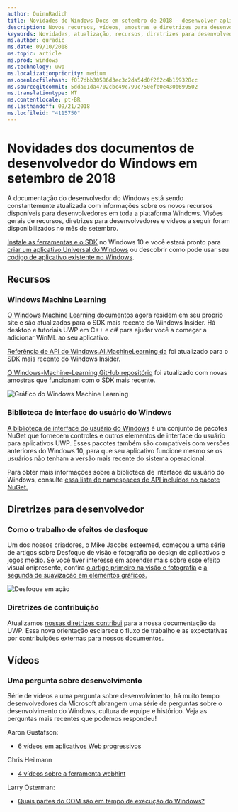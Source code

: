 ```yaml
---
author: QuinnRadich
title: Novidades do Windows Docs em setembro de 2018 - desenvolver aplicativos UWP
description: Novos recursos, vídeos, amostras e diretrizes para desenvolvedores têm foram adicionados à documentação do desenvolvedor do Windows 10 referente a setembro de 2018.
keywords: Novidades, atualização, recursos, diretrizes para desenvolvedores, Windows 10, setembro
ms.author: quradic
ms.date: 09/10/2018
ms.topic: article
ms.prod: windows
ms.technology: uwp
ms.localizationpriority: medium
ms.openlocfilehash: f017dbb30586d3ec3c2da54d0f262c4b159328cc
ms.sourcegitcommit: 5dda01da4702cbc49c799c750efe0e430b699502
ms.translationtype: MT
ms.contentlocale: pt-BR
ms.lasthandoff: 09/21/2018
ms.locfileid: "4115750"
---
```

# <a name="whats-new-in-the-windows-developer-docs-in-september-2018"></a>Novidades dos documentos de desenvolvedor do Windows em setembro de 2018

A documentação do desenvolvedor do Windows está sendo constantemente atualizada com informações sobre os novos recursos disponíveis para desenvolvedores em toda a plataforma Windows. Visões gerais de recursos, diretrizes para desenvolvedores e vídeos a seguir foram disponibilizados no mês de setembro.

[Instale as ferramentas e o SDK](http://go.microsoft.com/fwlink/?LinkId=821431) no Windows 10 e você estará pronto para [criar um aplicativo Universal do Windows](../get-started/create-uwp-apps.md) ou descobrir como pode usar seu [código de aplicativo existente no Windows](../porting/index.md).

## <a name="features"></a>Recursos

### <a name="windows-machine-learning"></a>Windows Machine Learning

[O Windows Machine Learning documentos](https://docs.microsoft.com/windows/ai/) agora residem em seu próprio site e são atualizados para o SDK mais recente do Windows Insider. Há desktop e tutoriais UWP em C++ e c# para ajudar você a começar a adicionar WinML ao seu aplicativo.

[Referência de API do Windows.AI.MachineLearning da](https://docs.microsoft.com/uwp/api/windows.ai.machinelearning) foi atualizado para o SDK mais recente do Windows Insider.

[O Windows-Machine-Learning GitHub repositório](https://github.com/Microsoft/Windows-Machine-Learning) foi atualizado com novas amostras que funcionam com o SDK mais recente.

![Gráfico do Windows Machine Learning](images/winml-graphic.png)

### <a name="windows-ui-library"></a>Biblioteca de interface do usuário do Windows

[A biblioteca de interface do usuário do Windows](https://aka.ms/winui-docs) é um conjunto de pacotes NuGet que fornecem controles e outros elementos de interface do usuário para aplicativos UWP. Esses pacotes também são compatíveis com versões anteriores do Windows 10, para que seu aplicativo funcione mesmo se os usuários não tenham a versão mais recente do sistema operacional.

Para obter mais informações sobre a biblioteca de interface do usuário do Windows, consulte [essa lista de namespaces de API incluídos no pacote NuGet.](https://docs.microsoft.com/uwp/api/overview/winui/)

## <a name="developer-guidance"></a>Diretrizes para desenvolvedor

### <a name="how-blur-effects-work"></a>Como o trabalho de efeitos de desfoque

Um dos nossos criadores, o Mike Jacobs esteemed, começou a uma série de artigos sobre Desfoque de visão e fotografia ao design de aplicativos e jogos médio. Se você tiver interesse em aprender mais sobre esse efeito visual onipresente, confira [o artigo primeiro na visão e fotografia](https://medium.com/microsoft-design/science-in-the-system-how-blur-effects-work-8b0590996e09) e [a segunda de suavização em elementos gráficos.](https://medium.com/microsoft-design/science-in-the-system-how-blur-effects-work-part-2-c5589a738515)

![Desfoque em ação](images/blur-example.jpg)

### <a name="contributing-guidance"></a>Diretrizes de contribuição

Atualizamos [nossas diretrizes contribui](https://github.com/MicrosoftDocs/windows-uwp/blob/docs/CONTRIBUTING.md) para a nossa documentação da UWP. Essa nova orientação esclarece o fluxo de trabalho e as expectativas por contribuições externas para nossos documentos.

## <a name="videos"></a>Vídeos

### <a name="one-dev-question"></a>Uma pergunta sobre desenvolvimento

Série de vídeos a uma pergunta sobre desenvolvimento, há muito tempo desenvolvedores da Microsoft abrangem uma série de perguntas sobre o desenvolvimento do Windows, cultura de equipe e histórico. Veja as perguntas mais recentes que podemos respondeu!

Aaron Gustafson:

* [6 vídeos em aplicativos Web progressivos](https://www.youtube.com/playlist?list=PLWs4_NfqMtoyPHoI-CIB71mEq-om6m35I)

Chris Heilmann

* [4 vídeos sobre a ferramenta webhint](https://www.youtube.com/watch?v=eXfmxmiA00Y&list=PLWs4_NfqMtow00LM-vgyECAlMDxx84Q2v)

Larry Osterman:

* [Quais partes do COM são em tempo de execução do Windows?](https://youtu.be/_nsMjHqRn1w)